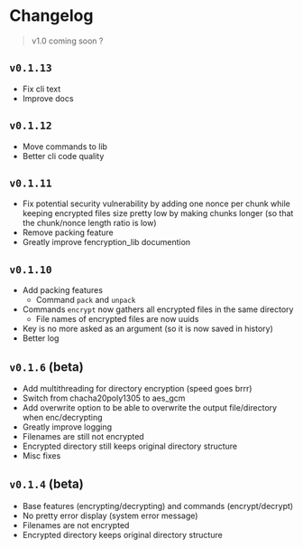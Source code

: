 # Changelog

> v1.0 coming soon ?

## `v0.1.13`

- Fix cli text
- Improve docs

## `v0.1.12`

- Move commands to lib
- Better cli code quality

## `v0.1.11`

- Fix potential security vulnerability by adding one nonce per chunk while keeping encrypted files size pretty low by making chunks longer (so that the chunk/nonce length ratio is low)
- Remove packing feature
- Greatly improve fencryption_lib documention

## `v0.1.10`

- Add packing features
  - Command `pack` and `unpack`
- Commands `encrypt` now gathers all encrypted files in the same directory
  - File names of encrypted files are now uuids
- Key is no more asked as an argument (so it is now saved in history)
- Better log

## `v0.1.6` (beta)

- Add multithreading for directory encryption (speed goes brrr)
- Switch from chacha20poly1305 to aes_gcm
- Add overwrite option to be able to overwrite the output file/directory when enc/decrypting
- Greatly improve logging
- Filenames are still not encrypted
- Encrypted directory still keeps original directory structure
- Misc fixes

## `v0.1.4` (beta)

- Base features (encrypting/decrypting) and commands (encrypt/decrypt)
- No pretty error display (system error message)
- Filenames are not encrypted
- Encrypted directory keeps original directory structure
